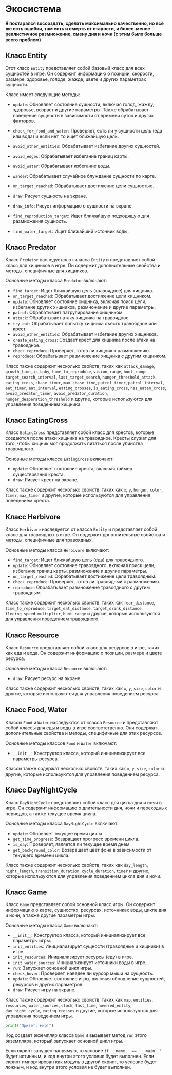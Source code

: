 # Экосистема 

__Я постарался воссоздать, сделать максимально качественно, но всё же есть ошибки, там есть и смерть от старости, и более-менее реалистичное размножение, смену дня и ночи (с этим было больше всего проблем)__

## Класс Entity

Этот класс `Entity` представляет собой базовый класс для всех сущностей в игре. Он содержит информацию о позиции, скорости, размере, здоровье, голоде, жажде, цвете и других параметрах сущности. 

Класс имеет следующие методы:

- `update`: Обновляет состояние сущности, включая голод, жажду, здоровье, возраст и другие параметры. Также обрабатывает поведение сущности в зависимости от времени суток и других факторов.
  
- `check_for_food_and_water`: Проверяет, есть ли у сущности цель (еда или вода) и если нет, то ищет ближайшую цель.
- `avoid_other_entities`: Обрабатывает избегание других сущностей.
- `avoid_edges`: Обрабатывает избегание границ карты.
- `avoid_water`: Обрабатывает избегание воды.
- `wander`: Обрабатывает случайное блуждание сущности по карте.
- `on_target_reached`: Обрабатывает достижение цели сущностью.
- `draw`: Рисует сущность на экране.
- `draw_info`: Рисует информацию о сущности на экране.
- `find_reproduction_target`: Ищет ближайшую подходящую для размножения сущность.
- `find_water_target`: Ищет ближайший источник воды.

## Класс Predator

Класс `Predator` наследуется от класса `Entity` и представляет собой класс для хищников в игре. Он содержит дополнительные свойства и методы, специфичные для хищников.

Основные методы класса `Predator` включают:

- `find_target`: Ищет ближайшую цель (травоядное) для хищника.
- `on_target_reached`: Обрабатывает достижение цели хищником.
- `update`: Обновляет состояние хищника, включая поиск цели, избегание других хищников, размножение и другие параметры.
- `patrol`: Обрабатывает патрулирование хищником.
- `attack`: Обрабатывает атаку хищника на травоядное.
- `try_eat`: Обрабатывает попытку хищника съесть травоядное или крест.
- `avoid_other_entities`: Обрабатывает избегание других хищников.
- `create_eating_cross`: Создает крест для хищника после атаки на травоядное.
- `check_reproduce`: Проверяет, готов ли хищник к размножению.
- `reproduce`: Обрабатывает размножение хищника с другим хищником.

Класс также содержит несколько свойств, таких как `attack_damage`, `growth_time`, `is_baby`, `time_to_reproduce`, `vision_range`, `hunt_range`, `target_search_interval`, `last_target_search`, `hunger_threshold_attack`, `eating_cross`, `chase_timer`, `max_chase_time`, `patrol_timer`, `patrol_interval`, `eat_timer`, `eat_interval`, `eating_crosses`, `is_eating_cross`, `has_eaten_cross`, `avoid_predator_timer`, `avoid_predator_duration`, `hunger_desperation_threshold` и другие, которые используются для управления поведением хищника.

## Класс EatingCross

Класс `EatingCross` представляет собой класс для крестов, которые создаются после атаки хищника на травоядное. Кресты служат для того, чтобы хищник мог продолжать питаться после убийства травоядного.

Основные методы класса `EatingCross` включают:

- `update`: Обновляет состояние креста, включая таймер существования креста.
- `draw`: Рисует крест на экране.

Класс также содержит несколько свойств, таких как `x`, `y`, `hunger`, `color`, `timer`, `max_timer` и другие, которые используются для управления поведением креста.

## Класс Herbivore

Класс `Herbivore` наследуется от класса `Entity` и представляет собой класс для травоядных в игре. Он содержит дополнительные свойства и методы, специфичные для травоядных.

Основные методы класса `Herbivore` включают:

- `find_target`: Ищет ближайшую цель (еда) для травоядного.
- `update`: Обновляет состояние травоядного, включая поиск цели, избегание границ карты, размножение и другие параметры.
- `on_target_reached`: Обрабатывает достижение цели травоядным.
- `check_reproduce`: Проверяет, готов ли травоядный к размножению.
- `reproduce`: Обрабатывает размножение травоядного с другим травоядным.

Класс также содержит несколько свойств, таких как `fear_distance`, `time_to_reproduce`, `target_eat_distance`, `target_drink_distance`, `fleeing_speed_multiplier`, `hunt_range` и другие, которые используются для управления поведением травоядного.

## Класс Resource

Класс `Resource` представляет собой класс для ресурсов в игре, таких как еда и вода. Он содержит информацию о позиции, размере и цвете ресурса.

Основные методы класса `Resource` включают:

- `draw`: Рисует ресурс на экране.

Класс также содержит несколько свойств, таких как `x`, `y`, `size`, `color` и другие, которые используются для управления поведением ресурса.

## Класс Food, Water

Классы `Food` и `Water` наследуются от класса `Resource` и представляют собой классы для еды и воды в игре соответственно. Они содержат дополнительные свойства и методы, специфичные для этих ресурсов.

Основные методы классов `Food` и `Water` включают:

- `__init__`: Конструктор класса, который инициализирует все параметры ресурса.

Классы также содержат несколько свойств, таких как `x`, `y`, `size`, `color` и другие, которые используются для управления поведением ресурса.

## Класс DayNightCycle

Класс `DayNightCycle` представляет собой класс для цикла дня и ночи в игре. Он содержит информацию о длительности дня, ночи и переходных периодов, а также текущее время цикла.

Основные методы класса `DayNightCycle` включают:

- `update`: Обновляет текущее время цикла.
- `get_time_progress`: Возвращает прогресс времени цикла.
- `is_day`: Проверяет, является ли текущее время днем.
- `get_background_color`: Возвращает цвет фона в зависимости от текущего времени цикла.

Класс также содержит несколько свойств, таких как `day_length`, `night_length`, `transition_duration`, `cycle_duration`, `timer` и другие, которые используются для управления поведением цикла дня и ночи.

## Класс Game

Класс `Game` представляет собой основной класс игры. Он содержит информацию о карте, сущностях, ресурсах, источниках воды, цикле дня и ночи, а также другие параметры игры.

Основные методы класса `Game` включают:

- `__init__`: Конструктор класса, который инициализирует все параметры игры.
- `init_entities`: Инициализирует сущности (травоядные и хищники) в игре.
- `init_resources`: Инициализирует ресурсы (еду) в игре.
- `init_water_sources`: Инициализирует источники воды в игре.
- `run`: Запускает основной цикл игры.
- `check_hover`: Проверяет, наведен ли курсор мыши на сущность.
- `update`: Обновляет состояние игры, включая обновление сущностей, ресурсов и других параметров.
- `draw`: Рисует игру на экране.

Класс также содержит несколько свойств, таких как `map`, `entities`, `resources`, `water_sources`, `clock`, `last_time`, `hovered_entity`, `day_night_cycle`, `eating_crosses` и другие, которые используются для управления поведением игры.

```python
print("Привет, мир!")
```

Код создает экземпляр класса `Game` и вызывает метод `run` этого экземпляра, который запускает основной цикл игры. 

Если скрипт запущен напрямую, то условие `if __name__ == '__main__'` будет истинным, и код внутри этого условия будет выполнен. Если скрипт импортирован как модуль в другой скрипт, то условие будет ложным, и код внутри этого условия не будет выполнен.
